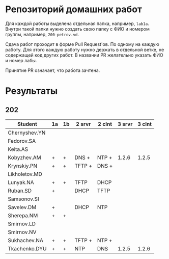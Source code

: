# Репозиторий домашних работ

Для каждой работы выделена отдельная папка, например, `lab1a`.
Внутри такой папки нужно создать свою папку с ФИО и номером группы, например, `200-petrov.vd`.

Сдача работ проходит в форме Pull Request'ов.
По одному на каждую работу.
Для этого каждую работу нужно держать в отдельной ветке, не содержащей код других работ.
В названии PR желательно указать ФИО и номер лабы.

Принятие PR означает, что работа зачтена.

# Результаты

## 202

| Student       | 1a | 1b | 2 srvr | 2 clnt | 3 srvr | 3 clnt |
| --            | -- | -- | --     | --     | --     | --     |
| Chernyshev.YN |    |    |        |        |        |        |
| Fedorov.SA    |    |    |        |        |        |        |
| Keita.AS      |    |    |        |        |        |        |
| Kobyzhev.AM   | +  | +  | DNS +  | NTP +  | 1.2.6  | 1.2.5  |
| Krynskiy.PN   | +  | +  | TFTP + | DNS +  |        |        |
| Likholetov.MD |    |    |        |        |        |        |
| Lunyak.NA     | +  | +  | TFTP   | DHCP   |        |        |
| Ruban.SD      | +  |    | DHCP   | TFTP   |        |        |
| Samsonov.SI   |    |    |        |        |        |        |
| Savelev.DM    | +  |    | DHCP   | NTP    |        |        |
| Sherepa.NM    | +  | +  |        |        |        |        |
| Smirnov.LD    |    |    |        |        |        |        |
| Smirnov.NV    |    |    |        |        |        |        |
| Sukhachev.NA  | +  | +  | TFTP + | NTP +  |        |        |
| Tkachenko.DYU | +  | +  | NTP    | DNS    | 1.2.5  | 1.2.6  |
